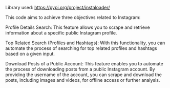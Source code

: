 Library used: https://pypi.org/project/instaloader/

This code aims to achieve three objectives related to Instagram:

Profile Details Search: This feature allows you to scrape and retrieve information about a specific public Instagram profile.

Top Related Search (Profiles and Hashtags): With this functionality, you can automate the process of searching for top related profiles and hashtags based on a given input. 

Download Posts of a Public Account: This feature enables you to automate the process of downloading posts from a public Instagram account. By providing the username of the account, you can scrape and download the posts, including images and videos, for offline access or further analysis.
